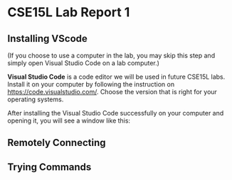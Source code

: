 # CSE15L Lab Report 1
## Installing VScode
(If you choose to use a computer in the lab, you may skip this step and simply open Visual Studio Code on a lab computer.) 

__Visual Studio Code__ is a code editor we will be used in future CSE15L labs. Install it on your computer by following the instruction on <https://code.visualstudio.com/>. Choose the version that is right for your operating systems.

After installing the Visual Studio Code successfully on your computer and opening it, you will see a window like this:



## Remotely Connecting

## Trying Commands 
